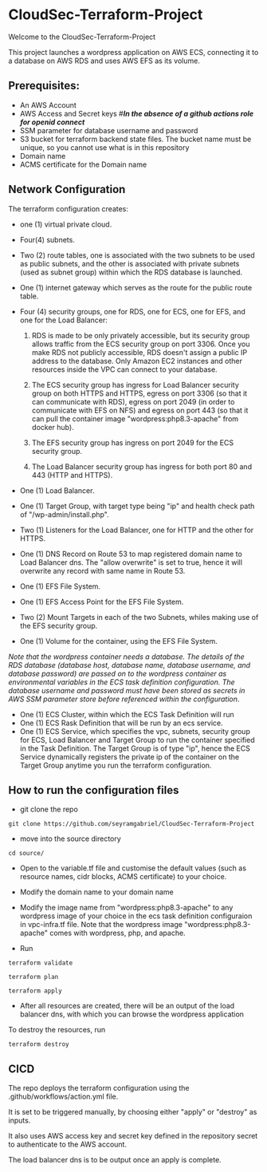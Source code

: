 # CloudSec-Terraform-Project

Welcome to the CloudSec-Terraform-Project

This project launches a wordpress application on AWS ECS, connecting it to a database on AWS RDS and uses AWS EFS as its volume.

## Prerequisites:

* An AWS Account
* AWS Access and Secret keys                   #___In the absence of a github actions role for openid connect___
* SSM parameter for database username and password
* S3 bucket for terraform backend state files. The bucket name must be unique, so you cannot use what is in this repository
* Domain name 
* ACMS certificate for the Domain name 


## Network Configuration

The terraform configuration creates: 

* one (1) virtual private cloud.
* Four(4) subnets.
* Two (2) route tables, one is associated with the two subnets to be used as public subnets, and the other is associated with private subnets (used as subnet group) within which the RDS database is launched.
* One (1) internet gateway which serves as the route for the public route table.
* Four (4) security groups, one for RDS, one for ECS, one for EFS, and one for the Load Balancer:
     
    1. RDS is made to be only privately accessible, but its security group allows traffic from the ECS security group on port 3306. Once you make RDS not publicly accessible, RDS doesn't assign a public IP address to the database. Only Amazon EC2 instances and other resources inside the VPC can connect to your database. 

    2. The ECS security group has ingress for Load Balancer security group on both HTTPS and HTTPS, egress on port 3306 (so that it can communicate with RDS), egress on port 2049 (in order to communicate with EFS on NFS) and egress on port 443 (so that it can pull the container image "wordpress:php8.3-apache" from docker hub). 

    3. The EFS security group has ingress on port 2049 for the ECS security group.

    4. The Load Balancer security group has ingress for both port 80 and 443 (HTTP and HTTPS).

* One (1) Load Balancer.
* One (1) Target Group, with target type being "ip" and health check path of "/wp-admin/install.php".
* Two (1) Listeners for the Load Balancer, one for HTTP and the other for HTTPS.
* One (1) DNS Record on Route 53 to map registered domain name to Load Balancer dns. The "allow overwrite" is set to true, hence it will overwrite any record with same name in Route 53.
* One (1) EFS File System.
* One (1) EFS Access Point for the EFS File System.
* Two (2) Mount Targets in each of the two Subnets, whiles making use of the EFS security group. 
* One (1) Volume for the container, using the EFS File System.


_Note that the wordpress container needs a database. The details of the RDS database (database host, database name, database username, and database password) are passed on to the wordpress container as environmental variables in the ECS task definition configuration. The database username and password must have been stored as secrets in AWS SSM parameter store before referenced within the configuration_.


* One (1) ECS Cluster, within which the ECS Task Definition will run
* One (1) ECS Rask Definition that will be run by an ecs service.
* One (1) ECS Service, which specifies the vpc, subnets, security group for ECS, Load Balancer and Target Group to run the container specified in the Task Definition. The Target Group is of type "ip", hence the ECS Service dynamically registers the private ip of the container on the Target Group anytime you run the terraform configuration. 
 

## How to run the configuration files

* git clone the repo 
```
git clone https://github.com/seyramgabriel/CloudSec-Terraform-Project
```
* move into the source directory
```
cd source/
```
* Open to the variable.tf file and customise the default values (such as resource names, cidr blocks, ACMS certificate) to your choice.

* Modify the domain name to your domain name

* Modify the image name from "wordpress:php8.3-apache" to any wordpress image of your choice in the ecs task definition configuraion in vpc-infra.tf file. Note that the wordpress image "wordpress:php8.3-apache" comes with wordpress, php, and apache.

* Run 
```
terraform validate
```
```
terraform plan
```
````
terraform apply
````

* After all resources are created, there will be an output of the load balancer dns, with which you can browse the wordpress application

To destroy the resources, run
````
terraform destroy
````

## CICD

The repo deploys the terraform configuration using the .github/workflows/action.yml file.

It is set to be triggered manually, by choosing either "apply" or "destroy" as inputs.

It also uses AWS access key and secret key defined in the repository secret to authenticate to the AWS account.

The load balancer dns is to be output once an apply is complete. 









